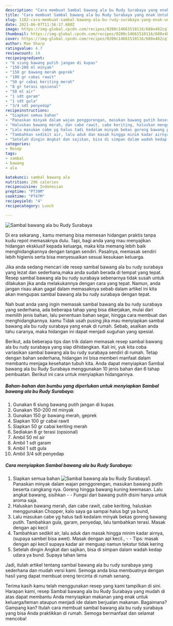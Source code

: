 ```yaml
---
description: "Cara membuat Sambal bawang ala bu Rudy Surabaya yang enak Untuk Jualan"
title: "Cara membuat Sambal bawang ala bu Rudy Surabaya yang enak Untuk Jualan"
slug: 1182-cara-membuat-sambal-bawang-ala-bu-rudy-surabaya-yang-enak-untuk-jualan
date: 2021-06-07T11:56:17.680Z
image: https://img-global.cpcdn.com/recipes/0200c14661510116/680x482cq70/sambal-bawang-ala-bu-rudy-surabaya-foto-resep-utama.jpg
thumbnail: https://img-global.cpcdn.com/recipes/0200c14661510116/680x482cq70/sambal-bawang-ala-bu-rudy-surabaya-foto-resep-utama.jpg
cover: https://img-global.cpcdn.com/recipes/0200c14661510116/680x482cq70/sambal-bawang-ala-bu-rudy-surabaya-foto-resep-utama.jpg
author: Mae Sharp
ratingvalue: 4.7
reviewcount: 14
recipeingredient:
- "6 siung bawang putih jangan di kupas"
- "150-200 ml minyak"
- "150 gr bawang merah geprek"
- "100 gr cabai rawit"
- "50 gr cabai keriting merah"
- "8 gr terasi opsional"
- "50 ml air"
- "1 sdt garam"
- "1 sdt gula"
- "3/4 sdt penyedap"
recipeinstructions:
- "Siapkan semua bahan"
- "Panaskan minyak dalam wajan penggorengan, masukan bawang putih beserta cangkang nya. Goreng hingga bawang kuning keemasan. Lalu angkat bawang, sisihkan  Fungsi dari bawang putih disini hanya untuk aroma saja."
- "Haluskan bawang merah, dan cabe rawit, cabe keriting, haluskan menggunakan Chopper, kalo saya ga sampai halus bgt ya bund,"
- "Lalu masukan cabe yg halus tadi kedalam minyak bekas goreng bawang putih. Tambahkan gula, garam, penyedap, lalu tambahkan terasi. Masak dengan api kecil"
- "Tambahkan sedikit air, lalu aduk dan masak hingga minim kadar airnya,(supaya sambel bisa awet). Masak dengan api kecil.,  Tips: masak dengan api kecil supaya kadar air menguap namun tekstur tidak kering"
- "Setelah dingin Angkat dan sajikan, bisa di simpan dalam wadah kedap udara ya bund. Supaya tahan lama"
categories:
- Resep
tags:
- sambal
- bawang
- ala

katakunci: sambal bawang ala 
nutrition: 296 calories
recipecuisine: Indonesian
preptime: "PT39M"
cooktime: "PT47M"
recipeyield: "4"
recipecategory: Lunch

---
```



![Sambal bawang ala bu Rudy Surabaya](https://img-global.cpcdn.com/recipes/0200c14661510116/680x482cq70/sambal-bawang-ala-bu-rudy-surabaya-foto-resep-utama.jpg)

Di era  sekarang , kamu memang bisa memesan hidangan praktis tanpa kudu repot memasaknya dulu. Tapi, bagi anda yang mau menyajikan hidangan eksklusif kepada keluarga, maka kita memang lebih baik menghidangkannya dengan tangan sendiri. Pasalnya, memasak sendiri lebih higienis serta bisa menyesuaikan sesuai kesukaan keluarga.

Jika anda sedang mencari ide resep sambal bawang ala bu rudy surabaya yang lezat dan sederhana,maka anda sudah berada di tempat yang tepat. Resep sambal bawang ala bu rudy surabaya  sebenarnya tidak susah untuk dilakukan jika anda melakukannya dengan cara yang tepat. Namun, anda jangan risau akan gagal dalam memasaknya 
sebab dalam artikel ini kita akan mengupas sambal bawang ala bu rudy surabaya dengan tepat.  



Nah buat anda yang ingin memasak sambal bawang ala bu rudy surabaya yang sederhana, ada beberapa tahap yang bisa dikerjakan, mulai dari memilih jenis bahan, lalu penentuan bahan segar, hingga cara membuat dan menghidangkannya. kamu Tidak usah pusing jika mau menyiapkan sambal bawang ala bu rudy surabaya yang enak di rumah. Sebab, asalkan anda  tahu caranya, maka hidangan ini dapat menjadi suguhan yang spesial.

Berikut, ada beberapa tips dan trik dalam memasak resep sambal bawang ala bu rudy surabaya yang siap dihidangkan. Kali ini, yuk kita coba variasikan sambal bawang ala bu rudy surabaya sendiri di rumah. Tetap dengan bahan sederhana, hidangan ini bisa memberi manfaat dalam membantu menjaga kesehatan tubuh kita. Anda dapat menyiapkan Sambal bawang ala bu Rudy Surabaya menggunakan 10 jenis bahan dan 6 tahap pembuatan. Berikut ini cara untuk menyiapkan hidangannya.

<!--inarticleads1-->

##### Bahan-bahan dan bumbu yang diperlukan untuk menyiapkan Sambal bawang ala bu Rudy Surabaya:

1. Gunakan 6 siung bawang putih jangan di kupas
1. Gunakan 150-200 ml minyak
1. Gunakan 150 gr bawang merah, geprek
1. Siapkan 100 gr cabai rawit
1. Siapkan 50 gr cabai keriting merah
1. Sediakan 8 gr terasi (opsional)
1. Ambil 50 ml air
1. Ambil 1 sdt garam
1. Ambil 1 sdt gula
1. Ambil 3/4 sdt penyedap




<!--inarticleads2-->

##### Cara menyiapkan Sambal bawang ala bu Rudy Surabaya:

1. Siapkan semua bahan
<img src="https://img-global.cpcdn.com/steps/dc925e3074f477c1/160x128cq70/sambal-bawang-ala-bu-rudy-surabaya-langkah-memasak-1-foto.jpg" alt="Sambal bawang ala bu Rudy Surabaya">1. Panaskan minyak dalam wajan penggorengan, masukan bawang putih beserta cangkang nya. Goreng hingga bawang kuning keemasan. Lalu angkat bawang, sisihkan -  - Fungsi dari bawang putih disini hanya untuk aroma saja.
1. Haluskan bawang merah, dan cabe rawit, cabe keriting, haluskan menggunakan Chopper, kalo saya ga sampai halus bgt ya bund,
1. Lalu masukan cabe yg halus tadi kedalam minyak bekas goreng bawang putih. Tambahkan gula, garam, penyedap, lalu tambahkan terasi. Masak dengan api kecil
1. Tambahkan sedikit air, lalu aduk dan masak hingga minim kadar airnya,(supaya sambel bisa awet). Masak dengan api kecil., -  - Tips: masak dengan api kecil supaya kadar air menguap namun tekstur tidak kering
1. Setelah dingin Angkat dan sajikan, bisa di simpan dalam wadah kedap udara ya bund. Supaya tahan lama




Jadi, itulah artikel tentang  sambal bawang ala bu rudy surabaya  yang sederhana dan mudah versi kami. Semoga anda bisa membuatnya dengan hasil yang dapat membuat oreng tercinta di rumah senang. 

Terima kasih kamu telah menggunakan resep yang kami tampilkan di sini. Harapan kami, resep  Sambal bawang ala bu Rudy Surabaya yang mudah di atas dapat membantu Anda menyiapkan makanan yang enak untuk keluarga/teman ataupun menjadi ide dalam berjualan makanan. Bagaimana? Gampang kan? Itulah cara membuat sambal bawang ala bu rudy surabaya yang bisa Anda praktikkan di rumah. Semoga bermanfaat dan selamat mencoba!

